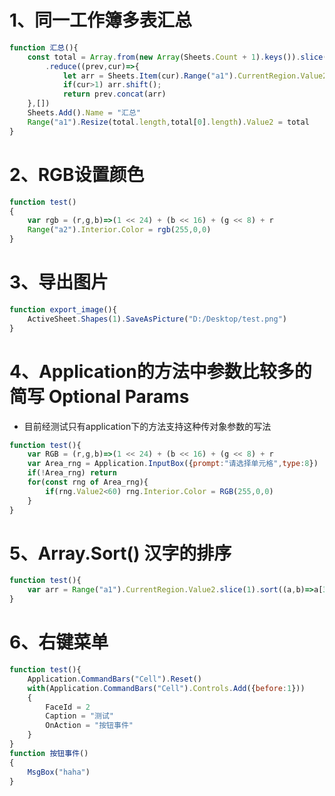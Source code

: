 # 1、同一工作簿多表汇总

```javascript
function 汇总(){
	const total = Array.from(new Array(Sheets.Count + 1).keys()).slice(1)
		.reduce((prev,cur)=>{
            let arr = Sheets.Item(cur).Range("a1").CurrentRegion.Value2
            if(cur>1) arr.shift();
            return prev.concat(arr)
	},[])
	Sheets.Add().Name = "汇总"
	Range("a1").Resize(total.length,total[0].length).Value2 = total
}
```

# 2、RGB设置颜色

```javascript
function test()
{
	var rgb = (r,g,b)=>(1 << 24) + (b << 16) + (g << 8) + r
	Range("a2").Interior.Color = rgb(255,0,0)
}
```

# 3、导出图片
```javascript
function export_image(){
	ActiveSheet.Shapes(1).SaveAsPicture("D:/Desktop/test.png")
}
```


# 4、Application的方法中参数比较多的简写 Optional Params
- 目前经测试只有application下的方法支持这种传对象参数的写法
```javascript
function test(){
	var RGB = (r,g,b)=>(1 << 24) + (b << 16) + (g << 8) + r
	var Area_rng = Application.InputBox({prompt:"请选择单元格",type:8})
	if(!Area_rng) return
	for(const rng of Area_rng){
		if(rng.Value2<60) rng.Interior.Color = RGB(255,0,0)
	}
}
```

# 5、Array.Sort() 汉字的排序

```javascript
function test(){
	var arr = Range("a1").CurrentRegion.Value2.slice(1).sort((a,b)=>a[3].localeCompare(b[3]))
}
```

# 6、右键菜单

```javascript
function test(){
	Application.CommandBars("Cell").Reset()
	with(Application.CommandBars("Cell").Controls.Add({before:1}))
	{
		FaceId = 2
		Caption = "测试"
		OnAction = "按钮事件"
	}
}
function 按钮事件()
{
	MsgBox("haha")
}
```

